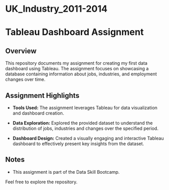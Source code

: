 # UK_Industry_2011-2014

# Tableau Dashboard Assignment

## Overview

This repository documents my assignment for creating my first data dashboard using Tableau. 
The assignment focuses on showcasing a database containing information about jobs, industries, and employment changes over time.

## Assignment Highlights

- **Tools Used:** The assignment leverages Tableau for data visualization and dashboard creation.

- **Data Exploration:** Explored the provided dataset to understand the distribution of jobs, industries and changes over the specified period.

- **Dashboard Design:** Created a visually engaging and interactive Tableau dashboard to effectively present key insights from the dataset.

## Notes

- This assignment is part of the Data Skill Bootcamp.

Feel free to explore the repository.
